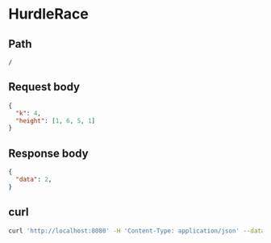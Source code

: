 # HurdleRace

## Path
```
/
```

## Request body

```json
{
  "k": 4,
  "height": [1, 6, 5, 1]
}
```

## Response body
```json
{
  "data": 2,
}
```

## curl

```sh
curl 'http://localhost:8080' -H 'Content-Type: application/json' --data '{"k": 4, "height": [1, 6]}'
```
